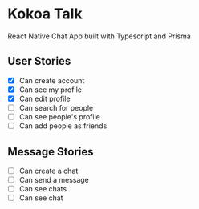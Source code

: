 # Kokoa Talk

React Native Chat App built with Typescript and Prisma

## User Stories

- [x] Can create account
- [x] Can see my profile
- [x] Can edit profile
- [ ] Can search for people
- [ ] Can see people's profile
- [ ] Can add people as friends

## Message Stories

- [ ] Can create a chat
- [ ] Can send a message
- [ ] Can see chats
- [ ] Can see chat

